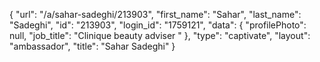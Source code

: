 {
    "url": "\/a\/sahar-sadeghi\/213903",
    "first_name": "Sahar",
    "last_name": "Sadeghi",
    "id": "213903",
    "login_id": "1759121",
    "data": {
        "profilePhoto": null,
        "job_title": "Clinique beauty adviser "
    },
    "type": "captivate",
    "layout": "ambassador",
    "title": "Sahar Sadeghi"
}
